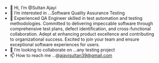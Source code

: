 - 👋 Hi, I’m @Sultan Ajayi
- 👀 I’m interested in ...Software Quality Assurance Testing
- 🌱 Experienced QA Engineer skilled in test automation and testing methodologies. Committed to delivering impeccable software through comprehensive test plans, defect identification, and cross-functional collaboration. Adept at enhancing product excellence and contributing to organizational success. Excited to join your team and ensure exceptional software experiences for users.
- 💞️ I’m looking to collaborate on ...any testing project
- 📫 How to reach me ...@ajayisultan39@gmail.com

<!---
sultanajayi/sultanajayi is a ✨ special ✨ repository because its `README.md` (this file) appears on your GitHub profile.
You can click the Preview link to take a look at your changes.
--->

